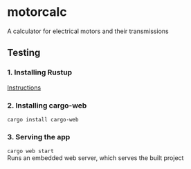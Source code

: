 # motorcalc
A calculator for electrical motors and their transmissions

## Testing
### 1. Installing Rustup  
[Instructions](https://rustup.rs/)

### 2. Installing cargo-web  
```cargo install cargo-web```

### 3. Serving the app  
```cargo web start```   
Runs an embedded web server, which serves the built project

